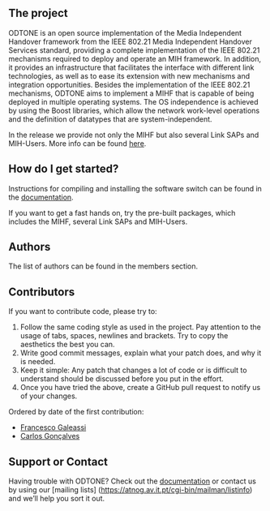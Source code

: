 ## The project
ODTONE is an open source implementation of the Media Independent Handover framework from the IEEE 802.21 Media Independent Handover Services standard, providing a complete implementation of the IEEE 802.21 mechanisms required to deploy and operate an MIH framework. In addition, it provides an infrastructure that facilitates the interface with different link technologies, as well as to ease its extension with new mechanisms and integration opportunities. Besides the implementation of the IEEE 802.21 mechanisms, ODTONE aims to implement a MIHF that is capable of being deployed in multiple operating systems. The OS independence is achieved by using the Boost libraries, which allow the network work-level operations and the definition of datatypes that are system-independent.

In the release we provide not only the MIHF but also several Link SAPs and MIH-Users. More info can be found [here](http://atnog.av.it.pt/odtone/documentation/odtone/app.html).

## How do I get started?
Instructions for compiling and installing the software switch can be found in the [documentation](http://atnog.av.it.pt/odtone/documentation/index.html).

If you want to get a fast hands on, try the pre-built packages, which includes the MIHF, several Link SAPs and MIH-Users.

## Authors
The list of authors can be found in the members section.

## Contributors

If you want to contribute code, please try to:
1. Follow the same coding style as used in the project. Pay attention to the usage of tabs, spaces, newlines and brackets. Try to copy the aesthetics the best you can.
2. Write good commit messages, explain what your patch does, and why it is needed.
3. Keep it simple: Any patch that changes a lot of code or is difficult to understand should be discussed before you put in the effort.
4. Once you have tried the above, create a GitHub pull request to notify us of your changes.

Ordered by date of the first contribution:
* [Francesco Galeassi](https://github.com/fgaleassi)
* [Carlos Gonçalves](https://github.com/cgoncalves)

## Support or Contact
Having trouble with ODTONE? Check out the [documentation](http://atnog.av.it.pt/odtone/documentation/index.html) or contact us by using our [mailing lists] (https://atnog.av.it.pt/cgi-bin/mailman/listinfo) and we’ll help you sort it out.